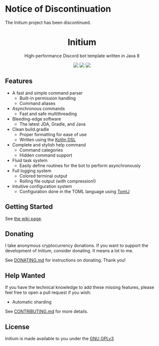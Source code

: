 # Notice of Discontinuation
The Initium project has been discontinued.

<!-- Sorry for this HTML bit, but once you use a div, you gotta commit to the div. -->
<div align="center">
  <h1>Initium</h1>

  High-performance Discord bot template written in Java 8

  <p>
    <img src="https://img.shields.io/github/workflow/status/zorroware/initium/Gradle%20CI?style=for-the-badge" />
    <img src="https://img.shields.io/github/license/zorroware/initium?style=for-the-badge" />
    <a href="https://discord.gg/QPgeT3VN4c"><img src="https://img.shields.io/discord/862783925093138443?color=7289DA&logo=discord&style=for-the-badge" /></a>
</p>
</div>

## Features

* A fast and simple command parser
  * Built-in permission handling
  * Command aliases
* Asynchronous commands
  * Fast and safe multithreading
* Bleeding-edge software
  * The latest JDA, Gradle, and Java
* Clean build.gradle
  * Proper formatting for ease of use
  * Written using the [Kotlin DSL](https://docs.gradle.org/current/userguide/kotlin_dsl.html)
* Complete and stylish help command
  * Command categories
  * Hidden command support
* Fluid task system
  * Easily define routines for the bot to perform asynchronously
* Full logging system
  * Colored terminal output
  * Rolling file output (with compression!)
* Intuitive configuration system
  * Configuration done in the TOML language using [TomlJ](https://github.com/tomlj/tomlj)

## Getting Started
See [the wiki page](https://github.com/zorroware/initium/wiki/Getting-Started).

## Donating
I take anonymous cryptocurrency donations. If you want to support the development of Initium, consider donating. It means a lot to me.

See [DONATING.md](DONATING.md) for instructions on donating. Thank you!

## Help Wanted
If you have the technical knowledge to add these missing features, please feel free to open a pull request if you wish:

* Automatic sharding

See [CONTRIBUTING.md](CONTRIBUTING.md) for more details.

## License
Initium is made available to you under the [GNU GPLv3](https://www.gnu.org/licenses/gpl-3.0.en.html)
